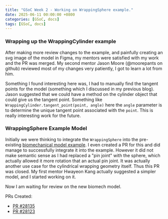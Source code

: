 ```yaml
---
title: "GSoC Week 2 - Working on WrappingSphere example."
date: 2025-06-11 00:00:00 +0800
categories: [GSoC, docs]
tags: [GSoC, docs]
---
```


### Wrapping up the WrappingCylinder example

After making more review changes to the example, and painfully creating an svg image of the model in Figma, my mentors
were satisfied with my work and the PR was merged. My second mentor Jason Moore (@moorepants on github) reviewed most
of my changes very patiently, I got to learn a lot from him.

Something I found interesting here was, I had to manually find the tangent points for the model (something which I discussed in my previous blog). Jason suggested that we could have a method on the cylinder object that could give us the
tangent point. Something like ``WrappingCylinder.tangent_point(point, angle)`` here the ``angle`` parameter is to determine the unique tangent point associated with the ``point``. This is really interesting work for the future. 

### WrappingSphere Example Model

Initially we were thinking to integrate the ``WrappingSphere`` into the pre-existing [biomechanical model example](https://docs.sympy.org/latest/tutorials/physics/biomechanics/biomechanical-model-example.html).
I even created a PR for this and did manage to successfully integrate it into the example. However it did not make semantic sense as I had replaced a "pin joint" with the sphere, which actually allowed it more rotation that an actual pin joint. It
was actually another use case for the cylindrical wrapping geometry itself. Thus this PR was closed. My first mentor Hwayeon Kang actually suggested a simpler model, and I started working on it. 

Now I am waiting for review on the new biomech model.

PRs Created:
 - [PR #28135](https://github.com/sympy/sympy/pull/28135)
 - [PR #28123](https://github.com/sympy/sympy/pull/28123)
